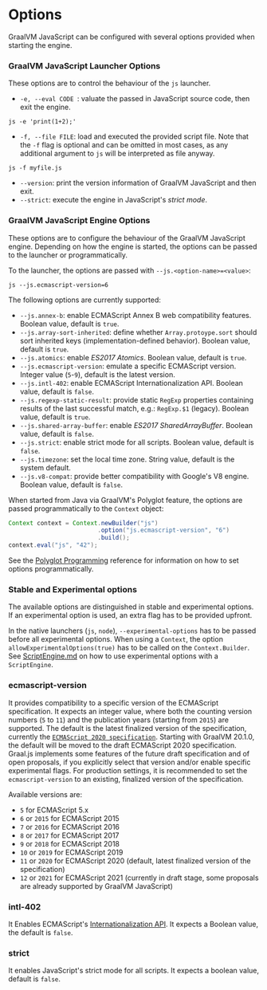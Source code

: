 # Options

GraalVM JavaScript can be configured with several options provided when starting the engine.

### GraalVM JavaScript Launcher Options

These options are to control the behaviour of the `js` launcher.
* `-e, --eval CODE `: valuate the passed in JavaScript source code, then exit the engine.
```
js -e 'print(1+2);'
```
* `-f, --file FILE`: load and executed the provided script file. Note that the `-f` flag is optional and can be omitted in most cases, as any additional argument to `js` will be interpreted as file anyway.
```
js -f myfile.js
```
* `--version`: print the version information of GraalVM JavaScript and then exit.
* `--strict`: execute the engine in JavaScript's _strict mode_.

###  GraalVM JavaScript Engine Options

These options are to configure the behaviour of the GraalVM JavaScript engine.
Depending on how the engine is started, the options can be passed to the launcher or programmatically.

To the launcher, the options are passed with `--js.<option-name>=<value>`:

```
js --js.ecmascript-version=6
```

The following options are currently supported:
   * `--js.annex-b`: enable ECMAScript Annex B web compatibility features. Boolean value, default is `true`.
   * `--js.array-sort-inherited`: define whether `Array.protoype.sort` should sort inherited keys (implementation-defined behavior). Boolean value, default is `true`.
   * `--js.atomics`: enable *ES2017 Atomics*. Boolean value, default is `true`.
   * `--js.ecmascript-version`: emulate a specific ECMAScript version. Integer value (`5`-`9`), default is the latest version.
   * `--js.intl-402`: enable ECMAScript Internationalization API. Boolean value, default is `false`.
   * `--js.regexp-static-result`: provide static `RegExp` properties containing results of the last successful match, e.g.: `RegExp.$1` (legacy). Boolean value, default is `true`.
   * `--js.shared-array-buffer`: enable *ES2017 SharedArrayBuffer*. Boolean value, default is `false`.
   * `--js.strict`: enable strict mode for all scripts. Boolean value, default is `false`.
   * `--js.timezone`: set the local time zone. String value, default is the system default.
   * `--js.v8-compat`: provide better compatibility with Google's V8 engine. Boolean value, default is `false`.

When started from Java via GraalVM's Polyglot feature, the options are passed programmatically to the `Context` object:

```java
Context context = Context.newBuilder("js")
                         .option("js.ecmascript-version", "6")
                         .build();
context.eval("js", "42");
```
See the [Polyglot Programming](https://www.graalvm.org/docs/reference-manual/polyglot-programming/) reference for information on how to set options programmatically.

### Stable and Experimental options

The available options are distinguished in stable and experimental options.
If an experimental option is used, an extra flag has to be provided upfront.

In the native launchers (`js`, `node`), `--experimental-options` has to be passed before all experimental options.
When using a `Context`, the option `allowExperimentalOptions(true)` has to be called on the `Context.Builder`.
See [ScriptEngine.md](ScriptEngine.md) on how to use experimental options with a `ScriptEngine`.

### ecmascript-version

It provides compatibility to a specific version of the ECMAScript specification.
It expects an integer value, where both the counting version numbers (`5` to `11`) and the publication years (starting from `2015`) are supported.
The default is the latest finalized version of the specification, currently the [`ECMAScript 2020 specification`](http://www.ecma-international.org/ecma-262/11.0/index.html).
Starting with GraalVM 20.1.0, the default will be moved to the draft ECMAScript 2020 specification.
Graal.js implements some features of the future draft specification and of open proposals, if you explicitly select that version and/or enable specific experimental flags.
For production settings, it is recommended to set the `ecmascript-version` to an existing, finalized version of the specification.

Available versions are:
* `5` for ECMAScript 5.x
* `6` or `2015` for ECMAScript 2015
* `7` or `2016` for ECMAScript 2016
* `8` or `2017` for ECMAScript 2017
* `9` or `2018` for ECMAScript 2018
* `10` or `2019` for ECMAScript 2019
* `11` or `2020` for ECMAScript 2020 (default, latest finalized version of the specification)
* `12` or `2021` for ECMAScript 2021 (currently in draft stage, some proposals are already supported by GraalVM JavaScript)

### intl-402

It Enables ECMAScript's [Internationalization API](https://tc39.github.io/ecma402/).
It expects a Boolean value, the default is `false`.

### strict

It enables JavaScript's strict mode for all scripts.
It expects a boolean value, default is `false`.
